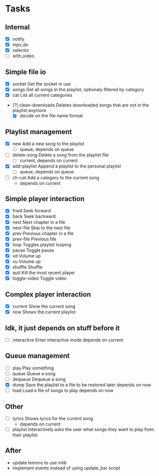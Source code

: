 
# Tasks

## Internal

 - [x] notify
 - [x] mpv_do
 - [x] selector
 - [ ] with_video

## Simple file io

 - [x] socket             Get the socket in use
 - [x] songs              Get all songs in the playlist, optionaly filtered by category
 - [x] cat                List all current categories
 - [?] clean-downloads    Deletes downloaded songs that are not in the playlist anymore
     - [x] decide on the file name format

## Playlist management

 - [x] new                Add a new song to the playlist
     - [ ] queue, depends on queue
 - [ ] delete-song        Delete a song from the playlist file
     - [ ] current, depends on current
 - [x] add-playlist       Append a playlist to the personal playlist
     - [ ] queue, depends on queue
 - [ ] ch-cat             Add a category to the current song
     - depends on current

## Simple player interaction

 - [x] frwd               Seek forward
 - [x] back               Seek backward
 - [x] next               Next chapter in a file
 - [x] next-file          Skip to the next file
 - [x] prev               Previous chapter in a file
 - [x] prev-file          Previous file
 - [x] loop               Toggles playlist looping
 - [x] pause              Toggle pause
 - [x] vd                 Volume up
 - [x] vu                 Volume up
 - [x] shuffle            Shuffle
 - [x] quit               Kill the most recent player
 - [x] toggle-video       Toggle video

## Complex player interaction

 - [x] current            Show the current song
 - [x] now                Shows the current playlist

## Idk, it just depends on stuff before it

 - [ ] interactive        Enter interactive mode
     depends on current

## Queue management
 - [ ] play               Play something
 - [ ] queue              Queue a song
 - [ ] dequeue            Dequeue a song
 - [x] dump               Save the playlist to a file to be restored later
     depends on now
 - [ ] load               Load a file of songs to play
     depends on now

## Other

 - [ ] lyrics             Shows lyrics for the current song
     - depends on current
 - [ ] playlist           Interactively asks the user what songs they want to play from their playlist

## After

- update lemons to use mlib
- implement events instead of using update_bar script
